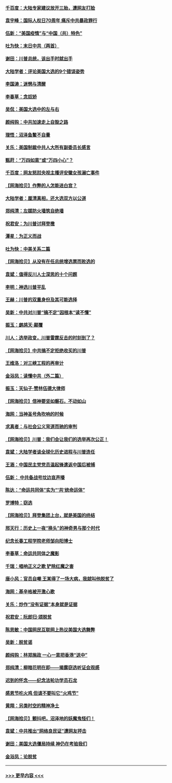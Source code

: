 #### [千百度：大陆专家建议放开三胎，遭网友打脸](../pages/nsc993/n12614456.md?t=12121151) 
#### [袁宇峰：国际人权日70周年 痛斥中共暴政罪行](../pages/nsc993/n12611965.md?t=12121151) 
#### [伍新：“美国疫情”与“中国（共）特色”](../pages/nsc993/n12611463.md?t=12121151) 
#### [吐为快：末日中共（两首）](../pages/nsc993/n12611461.md?t=12121151) 
#### [谢田：川普总统，该出手时就出手](../pages/nsc993/n12610905.md?t=12121151) 
#### [大陆学者：评论美国大选的9个错误姿势](../pages/nsc993/n12609586.md?t=12121151) 
#### [李国涛：迷惘与清醒](../pages/nsc993/n12607532.md?t=12121151) 
#### [李春草：念奴娇](../pages/nsc993/n12607083.md?t=12121151) 
#### [吴侃：美国大选中的左与右](../pages/nsc993/n12607054.md?t=12121151) 
#### [颜纯钩：中共加速走上自毁之路](../pages/nsc993/n12606473.md?t=12121151) 
#### [理悟：沼泽鱼鳖不自量](../pages/nsc993/n12606454.md?t=12121151) 
#### [关乐：美国制裁中共人大所有副委员长感言](../pages/nsc993/n12606442.md?t=12121151) 
#### [甄莳：“万四如意”或“万四小心”？](../pages/nsc993/n12606091.md?t=12121151) 
#### [千百度：网友怒怼央视主播评安徽女孩溺亡事件](../pages/nsc993/n12605370.md?t=12121151) 
#### [【网海拾贝】作弊的人怎能进白宫？](../pages/nsc993/n12603546.md?t=12121151) 
#### [大陆学者：厘清真相，还大选双方以公道](../pages/nsc993/n12603475.md?t=12121151) 
#### [郑纯清：左媒防火墙筑自绝墙](../pages/nsc993/n12602226.md?t=12121151) 
#### [祝君安：为川普讨拜登檄](../pages/nsc993/n12602199.md?t=12121151) 
#### [潭星：为正义而战](../pages/nsc993/n12600926.md?t=12121151) 
#### [吐为快：中美关系二篇](../pages/nsc993/n12600908.md?t=12121151) 
#### [【网海拾贝】从没有在任总统增选票而败选的](../pages/nsc993/n12600435.md?t=12121151) 
#### [袁斌：值得反川人士深思的十个问题](../pages/nsc993/n12600332.md?t=12121151) 
#### [李明：神选川普平乱](../pages/nsc993/n12599751.md?t=12121151) 
#### [王赫：川普的双重身份及其可能选择](../pages/nsc993/n12599723.md?t=12121151) 
#### [吴新：中共对川普“搞不定”因根本“读不懂”](../pages/nsc993/n12599502.md?t=12121151) 
#### [振玉：鹧鸪天‧颠覆](../pages/nsc993/n12599494.md?t=12121151) 
#### [川人：选举政变，川普雷霆反击的时刻到了？](../pages/nsc993/n12599291.md?t=12121151) 
#### [【网海拾贝】中共搞不定拒绝收买的川普](../pages/nsc993/n12598955.md?t=12121151) 
#### [王维洛：对三峡工程的再审计](../pages/nsc993/n12598436.md?t=12121151) 
#### [金浴凤：读懂中共（外二篇）](../pages/nsc993/n12597943.md?t=12121151) 
#### [振玉：天仙子‧赞林伍德大律师](../pages/nsc993/n12597929.md?t=12121151) 
#### [【网海拾贝】信神要坚如磐石，不动如山](../pages/nsc993/n12597901.md?t=12121151) 
#### [海网：当神圣号角吹响的时候](../pages/nsc993/n12595891.md?t=12121151) 
#### [求真者：与社会公义背道而驰的审判](../pages/nsc993/n12595868.md?t=12121151) 
#### [【网海拾贝】川普：我们会让我们的选举再次公正！](../pages/nsc993/n12594930.md?t=12121151) 
#### [袁斌：大陆学者谈全球化历史进程与川普连任](../pages/nsc993/n12594690.md?t=12121151) 
#### [王涵：中国民主党党员温起锋遣返中国后被捕](../pages/nsc993/n12594540.md?t=12121151) 
#### [伍新： 中共备战号坟边哀声嚎](../pages/nsc993/n12593086.md?t=12121151) 
#### [陈达：“命运共同体”实为“‘共’统命运体”](../pages/nsc993/n12590865.md?t=12121151) 
#### [罗博特：窃选](../pages/nsc993/n12590619.md?t=12121151) 
#### [【网海拾贝】拜登集团上台，就是美国的终结](../pages/nsc993/n12589725.md?t=12121151) 
#### [邢天行：历史上一夜“换头”的神奇男与那个时代](../pages/nsc993/n12589424.md?t=12121151) 
#### [纪念长春工程学院老师邹向阳博士](../pages/nsc993/n12585390.md?t=12121151) 
#### [李春草：命运共同体之魔影](../pages/nsc993/n12585026.md?t=12121151) 
#### [千瑞：唱响正义之歌 铲除红魔之害](../pages/nsc993/n12585002.md?t=12121151) 
#### [唐小风：官员自嘲 王某得了一场大病，我就叫他脱贫了](../pages/nsc993/n12584981.md?t=12121151) 
#### [海网：基辛格被开激心歌](../pages/nsc993/n12584946.md?t=12121151) 
#### [关乐：炒作“没有证据”本身就是证据](../pages/nsc993/n12583146.md?t=12121151) 
#### [祝君安：阮郎归‧颂脱贫](../pages/nsc993/n12583119.md?t=12121151) 
#### [陈思敏：中国网民互联网上热议美国大选舞弊](../pages/nsc993/n12582845.md?t=12121151) 
#### [吴新：脱贫谣](../pages/nsc993/n12580839.md?t=12121151) 
#### [颜纯钩：林郑施政 一心一意把香港“送中”](../pages/nsc993/n12580805.md?t=12121151) 
#### [郑纯清：柳暗花明在即——揭露窃选听证会观感](../pages/nsc993/n12580795.md?t=12121151) 
#### [迟到的怀念——纪念法轮功学员石龙](../pages/nsc993/n12580245.md?t=12121151) 
#### [感恩节吃火鸡  但请不要叫它“火鸡节”](../pages/nsc993/n12580252.md?t=12121151) 
#### [黄翔：另类时空的精神净土](../pages/nsc993/n12578638.md?t=12121151) 
#### [【网海拾贝】颤抖吧，沼泽地的妖魔鬼怪们！](../pages/nsc993/n12578552.md?t=12121151) 
#### [袁斌：中共推出“网络良民证”遭网友抨击](../pages/nsc993/n12578511.md?t=12121151) 
#### [谢田：美国大选僵局持续 神仍在考验我们](../pages/nsc993/n12577432.md?t=12121151) 
#### [金浴凤：论脱贫](../pages/nsc993/n12576386.md?t=12121151) 

----
#### [ >>> 更早内容 <<< ](../indexes/nsc993-earlier.md)
